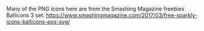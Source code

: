 Many of the PNG icons here are from the Smashing Magazine freebies Ballicons 3 set: https://www.smashingmagazine.com/2017/03/free-sparkly-icons-ballicons-eps-svg/
